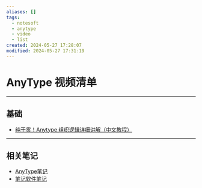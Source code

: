 ```yaml
---
aliases: []
tags:
  - notesoft
  - anytype
  - video
  - list
created: 2024-05-27 17:28:07
modified: 2024-05-27 17:31:19
---
```


# AnyType 视频清单

---

## 基础

* [纯干货！Anytype 组织逻辑详细讲解（中文教程）](https://www.bilibili.com/video/BV1mp4y1E7us)

---

## 相关笔记

* [AnyType笔记](AnyType_Note.md)
* [笔记软件笔记](../NoteSoft_Note.md)
